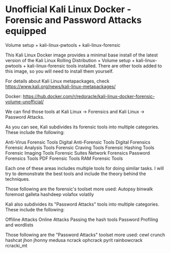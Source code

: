 # Unofficial Kali Linux Docker - Forensic and Password Attacks equipped
Volume setup + kali-linux-pwtools + kali-linux-forensic

This Kali Linux Docker image provides a minimal base install of the latest version of the Kali Linux Rolling Distribution + Volume setup + kali-linux-pwtools + kali-linux-forensic tools installed. There are other tools added to this image, so you will need to install them yourself.

For details about Kali Linux metapackages, check https://www.kali.org/news/kali-linux-metapackages/

Docker: https://hub.docker.com/r/redoracle/kali-linux-docker-forensic-volume-unofficial/

We can find those tools at Kali Linux -> Forensics and Kali Linux -> Password Attacks.

As you can see, Kali subdivides its forensic tools into multiple categories. These include the following:

Anti-Virus Forensic Tools
Digital Anti-Forensic Tools
Digital Forensics
Forensic Analysis Tools
Forensic Craving Tools
Forensic Hashing Tools
Forensic Imaging Tools
Forensic Suites
Network Forensics
Password Forensics Tools
PDF Forensic Tools
RAM Forensic Tools

Each one of these areas includes multiple tools for doing similar tasks. I will try to demonstrate the best tools and include the theory behind the techniques.

Those following are the forensic's toolset more used:
Autopsy
binwalk
foremost
galleta 
hashdeep
volafox
volatily


Kali also subdivides its "Password Attacks" tools into multiple categories. These include the following:

Offiline Attacks
Online Attacks
Passing the hash tools
Password Profiling and wordlists


Those following are the "Password Attacks" toolset more used:
cewl
crunch
hashcat
jhon
jhonny
medusa 
ncrack
ophcrack
pyrit
rainbowcrack
rcracki_mt
